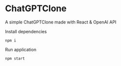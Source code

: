 # ChatGPTClone
A simple ChatGPTClone made with React & OpenAI API

Install dependencies
```
npm i
```

Run application
```
npm start
```

